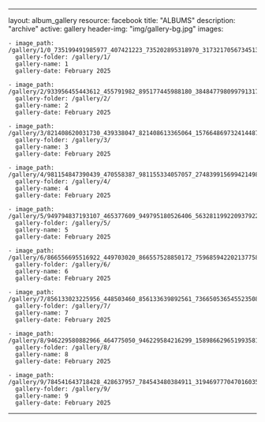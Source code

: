 
---
layout: album_gallery
resource: facebook
title: "ALBUMS"
description: "archive"
active: gallery
header-img: "img/gallery-bg.jpg"
images:
    
    - image_path: /gallery/1/0_735199491985977_407421223_735202895318970_3173217056734513278_n.jpg
      gallery-folder: /gallery/1/
      gallery-name: 1
      gallery-date: February 2025
            
    - image_path: /gallery/2/933956455443612_455791982_895177445988180_3848477980997913170_n.jpg
      gallery-folder: /gallery/2/
      gallery-name: 2
      gallery-date: February 2025
            
    - image_path: /gallery/3/821408620031730_439338047_821408613365064_1576648697324144870_n.jpg
      gallery-folder: /gallery/3/
      gallery-name: 3
      gallery-date: February 2025
            
    - image_path: /gallery/4/981154847390439_470558387_981155334057057_2748399156994214981_n.jpg
      gallery-folder: /gallery/4/
      gallery-name: 4
      gallery-date: February 2025
            
    - image_path: /gallery/5/949794837193107_465377609_949795180526406_5632811992209379223_n.jpg
      gallery-folder: /gallery/5/
      gallery-name: 5
      gallery-date: February 2025
            
    - image_path: /gallery/6/866556695516922_449703020_866557528850172_7596859422021377586_n.jpg
      gallery-folder: /gallery/6/
      gallery-name: 6
      gallery-date: February 2025
            
    - image_path: /gallery/7/856133023225956_448503460_856133639892561_736650536545523508_n.jpg
      gallery-folder: /gallery/7/
      gallery-name: 7
      gallery-date: February 2025
            
    - image_path: /gallery/8/946229580882966_464775050_946229584216299_1589866296519935814_n.jpg
      gallery-folder: /gallery/8/
      gallery-name: 8
      gallery-date: February 2025
            
    - image_path: /gallery/9/784541643718428_428637957_784543480384911_3194697770470160353_n.jpg
      gallery-folder: /gallery/9/
      gallery-name: 9
      gallery-date: February 2025
            
---